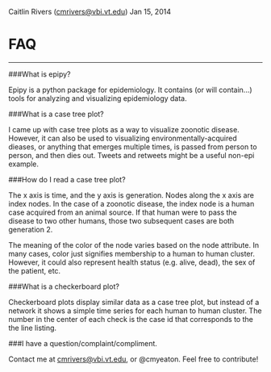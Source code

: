 Caitlin Rivers (cmrivers@vbi.vt.edu)
Jan 15, 2014

# FAQ
-----
###What is epipy?

Epipy is a python package for epidemiology.  It contains (or will contain...)
tools for analyzing and visualizing epidemiology data.

###What is a case tree plot?

I came up with case tree plots as a way to visualize zoonotic disease.
However, it can also be used to visualizing environmentally-acquired
dieases, or anything that emerges multiple times, is passed from person
to person, and then dies out. Tweets and retweets might be a useful
non-epi example.

###How do I read a case tree plot?

The x axis is time, and the y axis is generation. Nodes along the x axis
are index nodes. In the case of a zoonotic disease, the index node is
a human case acquired from an animal source. If that human were to pass
the disease to two other humans, those two subsequent cases are both
generation 2.

The meaning of the color of the node varies based on the node attribute.
In many cases, color just signifies membership to a human to human
cluster. However, it could also represent health status (e.g. alive, dead),
the sex of the patient, etc. 

###What is a checkerboard plot?

Checkerboard plots display similar data as a case tree plot, but instead
of a network it shows a simple time series for each human to human cluster.
The number in the center of each check is the case id that corresponds
to the the line listing.

###I have a question/complaint/compliment.

Contact me at cmrivers@vbi.vt.edu, or @cmyeaton. Feel free to contribute!
